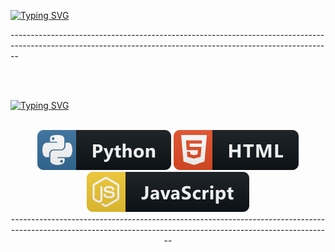 [![Typing SVG](https://readme-typing-svg.herokuapp.com?font=Roboto&size=25&center=false&lines=ROAD+TO+BE+THE+DEVELOPER)](https://git.io/typing-svg)
<p>--------------------------------------------------------------------------------------------------------------------------------------------------------------</p>
<br>
<br>





[![Typing SVG](https://readme-typing-svg.herokuapp.com?font=Roboto&size=25&center=false&lines=THE+LANGAUGES+THAT+I+CAN+CODE)](https://git.io/typing-svg)
<p align="center">
  <br>
  <img src="https://raw.githubusercontent.com/MikeCodesDotNET/ColoredBadges/master/svg/dev/languages/python.svg" alt="python" style="max-width: 100%;">
  <img src="https://raw.githubusercontent.com/MikeCodesDotNET/ColoredBadges/master/svg/dev/languages/html.svg" alt="html" style="max-width: 100%;">
  <img src="https://raw.githubusercontent.com/MikeCodesDotNET/ColoredBadges/master/svg/dev/languages/js.svg" alt="js" style="max-width: 100%;"><br>
  --------------------------------------------------------------------------------------------------------------------------------------------------------------
</p>
